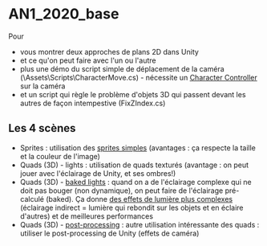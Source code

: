 # AN1_2020_base

Pour
- vous montrer deux approches de plans 2D dans Unity
- et ce qu'on peut faire avec l'un ou l'autre
- plus une démo du script simple de déplacement de la caméra (\Assets\Scripts\CharacterMove.cs) - nécessite un [Character Controller](https://docs.unity3d.com/Manual/class-CharacterController.html) sur la caméra
- et un script qui règle le problème d'objets 3D qui passent devant les autres de façon intempestive (FixZIndex.cs)

## Les 4 scènes
- Sprites : utilisation des [sprites simples](https://docs.unity3d.com/Manual/Sprites.html) (avantages : ça respecte la taille et la couleur de l'image)
- Quads (3D) - lights : utilisation de quads texturés (avantage : on peut jouer avec l'éclairage de Unity, et ses ombres!)
- Quads (3D) - [baked lights](https://docs.unity3d.com/Manual/LightModes.html) : quand on a de l'éclairage complexe qui ne doit pas bouger (non dynamique), on peut faire de l'éclairage pré-calculé (baked). Ça donne [des effets de lumière plus complexes](https://docs.unity3d.com/Manual/GIIntro.html) (éclairage indirect = lumière qui rebondit sur les objets et en éclaire d'autres) et de meilleures performances
- Quads (3D) - [post-processing](https://docs.unity3d.com/Packages/com.unity.postprocessing@2.3/manual/index.html) : autre utilisation intéressante des quads : utiliser le post-processing de Unity (effets de caméra)